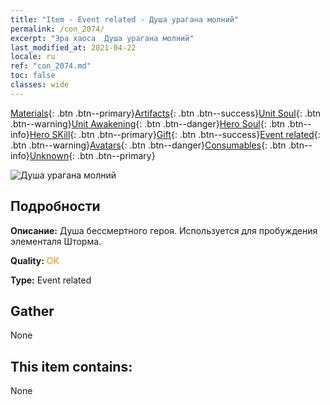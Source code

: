 ```yaml
---
title: "Item - Event related - Душа урагана молний"
permalink: /con_2074/
excerpt: "Эра хаоса  Душа урагана молний"
last_modified_at: 2021-04-22
locale: ru
ref: "con_2074.md"
toc: false
classes: wide
---
```

 [Materials](/ItemsRU/){: .btn .btn--primary}[Artifacts](/ItemsRU/Artifacts/){: .btn .btn--success}[Unit Soul](/ItemsRU/UnitSoul/){: .btn .btn--warning}[Unit Awakening](/ItemsRU/UnitAwakening/){: .btn .btn--danger}[Hero Soul](/ItemsRU/HeroSoul/){: .btn .btn--info}[Hero SKill](/ItemsRU/HeroSkill/){: .btn .btn--primary}[Gift](/ItemsRU/Gift/){: .btn .btn--success}[Event related](/ItemsRU/Events/){: .btn .btn--warning}[Avatars](/ItemsRU/Avatars/){: .btn .btn--danger}[Consumables](/ItemsRU/Consumables/){: .btn .btn--info}[Unknown](/ItemsRU/Unknown/){: .btn .btn--primary}

 ![Душа урагана молний](/images/t/juexing_902.jpg)

## Подробности
 **Описание:** Душа бессмертного героя. Используется для пробуждения элементаля Шторма.

 **Quality:** <span style="color: #FF8C00">OK</span>

 **Type:** Event related

## Gather

  None

## This item contains:

  None

